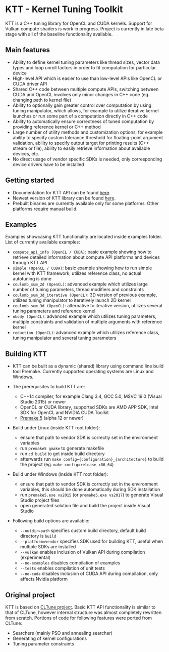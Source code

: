 KTT - Kernel Tuning Toolkit
===========================

KTT is a C++ tuning library for OpenCL and CUDA kernels. Support for Vulkan compute shaders is work in progress.
Project is currently in late beta stage with all of the baseline functionality available.

Main features
-------------
* Ability to define kernel tuning parameters like thread sizes, vector data types and loop unroll factors in order to fit computation
for particular device
* High-level API which is easier to use than low-level APIs like OpenCL or CUDA driver API
* Shared C++ code between multiple compute APIs, switching between CUDA and OpenCL involves only minor changes in C++ code
(eg. changing path to kernel file)
* Ability to optionally gain greater control over computation by using tuning manipulator, which allows, for example to utilize iterative
kernel launches or run some part of a computation directly in C++ code
* Ability to automatically ensure correctness of tuned computation by providing reference kernel or C++ method
* Large number of utility methods and customization options, for example ability to specify custom tolerance threshold for floating-point
argument validation, ability to specify output target for printing results (C++ stream or file), ability to easily retrieve information about
available devices, etc.
* No direct usage of vendor specific SDKs is needed, only corresponding device drivers have to be installed

Getting started
---------------

* Documentation for KTT API can be found [here](https://github.com/Fillo7/KTT/blob/master/documentation/ktt_api.md).
* Newest version of KTT library can be found [here](https://github.com/Fillo7/KTT/releases).
* Prebuilt binaries are currently available only for some platforms. Other platforms require manual build.

Examples
--------

Examples showcasing KTT functionality are located inside examples folder.
List of currently available examples:

* `compute_api_info (OpenCL / CUDA)`: basic example showing how to retrieve detailed information about compute API platforms and devices through KTT API
* `simple (OpenCL / CUDA)`: basic example showing how to run simple kernel with KTT framework, utilizes reference class, no actual autotuning is done
* `coulomb_sum_2d (OpenCL)`: advanced example which utilizes large number of tuning parameters, thread modifiers and constraints
* `coulomb_sum_3d_iterative (OpenCL)`: 3D version of previous example, utilizes tuning manipulator to iteratively launch 2D kernel
* `coulomb_sum_3d (OpenCL)`: alternative to iterative version, utilizes several tuning parameters and reference kernel
* `nbody (OpenCL)`: advanced example which utilizes tuning parameters, multiple constraints and validation of multiple arguments with reference kernel
* `reduction (OpenCL)`: advanced example which utilizes reference class, tuning manipulator and several tuning parameters

Building KTT
------------

* KTT can be built as a dynamic (shared) library using command line build tool Premake.
Currently supported operating systems are Linux and Windows.

* The prerequisites to build KTT are:
    - C++14 compiler, for example Clang 3.4, GCC 5.0, MSVC 19.0 (Visual Studio 2015) or newer
    - OpenCL or CUDA library, supported SDKs are AMD APP SDK, Intel SDK for OpenCL and NVIDIA CUDA Toolkit
    - [Premake 5](https://premake.github.io/download.html) (alpha 12 or newer)
    
* Build under Linux (inside KTT root folder):
    - ensure that path to vendor SDK is correctly set in the environment variables
    - run `premake5 gmake` to generate makefile
    - run `cd build` to get inside build directory
    - afterwards run `make config={configuration}_{architecture}` to build the project (eg. `make config=release_x86_64`)
    
* Build under Windows (inside KTT root folder):
    - ensure that path to vendor SDK is correctly set in the environment variables, this should be done automatically during SDK installation
    - run `premake5.exe vs2015` (or `premake5.exe vs2017`) to generate Visual Studio project files
    - open generated solution file and build the project inside Visual Studio

* Following build options are available:
    - `--outdir=path` specifies custom build directory, default build directory is `build`
    - `--platform=vendor` specifies SDK used for building KTT, useful when multiple SDKs are installed
    - `--vulkan` enables inclusion of Vulkan API during compilation (experimental)
    - `--no-examples` disables compilation of examples
    - `--tests` enables compilation of unit tests
    - `--no-cuda` disables inclusion of CUDA API during compilation, only affects Nvidia platform
    
Original project
----------------

KTT is based on [CLTune project](https://github.com/CNugteren/CLTune). Basic KTT API functionality is similar to that of CLTune,
however internal structure was almost completely rewritten from scratch. Portions of code for following features were ported from CLTune:
* Searchers (mainly PSO and annealing searcher)
* Generating of kernel configurations
* Tuning parameter constraints

